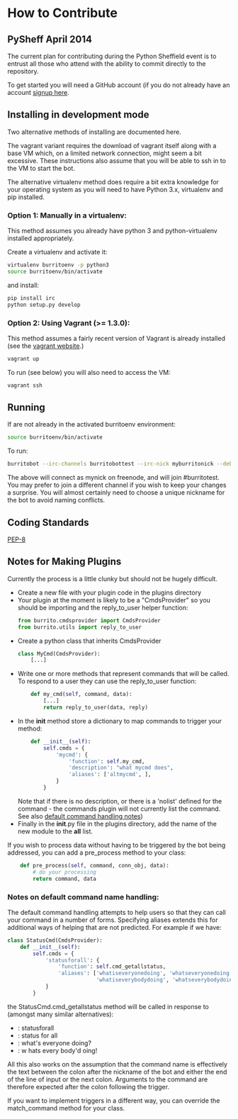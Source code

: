 # How to Contribute

## PySheff April 2014

The current plan for contributing during the Python Sheffield event is to
entrust all those who attend with the ability to commit directly to the
repository.

To get started you will need a GitHub account (if you do not already have an
account [signup here](https://github.com/signup/free).

## Installing in development mode

Two alternative methods of installing are documented here.

The vagrant variant requires the download of vagrant itself along with a base
VM which, on a limited network connection, might seem a bit excessive. These
instructions also assume that you will be able to ssh in to the VM to start
the bot.

The alternative virtualenv method does require a bit extra knowledge for your
operating system as you will need to have Python 3.x, virtualenv and pip
installed.

### Option 1: Manually in a virtualenv:

This method assumes you already have python 3 and python-virtualenv installed
appropriately.

Create a virtualenv and activate it:
```sh
virtualenv burritoenv -p python3
source burritoenv/bin/activate
```

and install:
```sh
pip install irc
python setup.py develop
```

### Option 2: Using Vagrant (>= 1.3.0):

This method assumes a fairly recent version of Vagrant is already installed
(see the [vagrant website](http://www.vagrantup.com).)

```sh
vagrant up
```

To run (see below) you will also need to access the VM:

```sh
vagrant ssh
```

## Running

If are not already in the activated burritoenv environment:
```sh
source burritoenv/bin/activate
```

To run:
```sh
burritobot --irc-channels burritobottest --irc-nick myburritonick --debug
```

The above will connect as mynick on freenode, and will join #burritotest. You
may prefer to join a different channel if you wish to keep your changes a
surprise. You will almost certainly need to choose a unique nickname for the
bot to avoid naming conflicts.

## Coding Standards

[PEP-8](https://www.python.org/dev/peps/pep-0008/)

## Notes for Making Plugins

Currently the process is a little clunky but should not be hugely difficult.

* Create a new file with your plugin code in the plugins directory
* Your plugin at the moment is likely to be a "CmdsProvider" so you should be
  importing and the reply_to_user helper function:
  ```python
  from burrito.cmdsprovider import CmdsProvider
  from burrito.utils import reply_to_user
  ```
* Create a python class that inherits CmdsProvider
  ```python
  class MyCmd(CmdsProvider):
      [...]
  ```
* Write one or more methods that represent commands that will be called. To
  respond to a user they can use the reply_to_user function:
  ```python
      def my_cmd(self, command, data):
          [...]
          return reply_to_user(data, reply)
  ```
* In the __init__ method store a dictionary to map commands to trigger your
  method:
  ```python
      def __init__(self):
          self.cmds = {
              'mycmd': {
                  'function': self.my_cmd,
                  'description': "what mycmd does",
                  'aliases': ['altmycmd', ],
              }
          }
  ```
  Note that if there is no description, or there is a 'nolist' defined for the
  command - the commands plugin will not currently list the command.
  See also [default command handling notes](#command-name-notes))
* Finally in the __init__.py file in the plugins directory, add the name of
  the new module to the __all__ list.

If you wish to process data without having to be triggered by the bot being
addressed, you can add a pre_process method to your class:
```python
    def pre_process(self, command, conn_obj, data):
        # do your processing
        return command, data
```

### <a name="command-name-notes"></a>Notes on default command name handling:

The default command handling attempts to help users so that they can call your
command in a number of forms. Specifying aliases extends this for additional
ways of helping that are not predicted. For example if we have:
```python
class StatusCmd(CmdsProvider):
    def __init__(self):
        self.cmds = {
            'statusforall': {
                'function': self.cmd_getallstatus,
                'aliases': ['whatiseveryonedoing', 'whatseveryonedoing',
                            'whatiseverybodydoing', 'whatseverybodydoing', ],
            }
        }
```
the StatusCmd.cmd_getallstatus method will be called in response to (amongst
many similar alternatives):
* <botname>: statusforall
* <botname>: status for all
* <botname>: what's everyone doing?
* <botname>: w hats every body'd oing!

All this also works on the assumption that the command name is effectively the
text between the colon after the nickname of the bot and either the end of the
line of input or the next colon. Arguments to the command are therefore
expected after the colon following the trigger.

If you want to implement triggers in a different way, you can override the
match_command method for your class.


